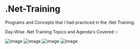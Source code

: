 # .Net-Training
Programs and Concepts that I had practiced in the .Net Training.

Day-Wise .Net Training Topics and Agenda's Covered :-



![image](https://user-images.githubusercontent.com/44071644/158123294-0f81b610-cd22-420f-910f-f5a7e024fb4e.png)
![image](https://user-images.githubusercontent.com/44071644/158123458-fb3819d8-8dc3-4e5f-9f34-87668b704b83.png)
![image](https://user-images.githubusercontent.com/44071644/158123480-f7ec7827-03af-4b4c-9b0d-899e65d06ff7.png)
![image](https://user-images.githubusercontent.com/44071644/158123497-6688e163-0bc1-4f57-8ed5-1d194863b77d.png)
